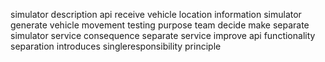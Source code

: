 simulator description api receive vehicle location information simulator generate vehicle movement testing purpose team decide make separate simulator service consequence separate service improve api functionality separation introduces singleresponsibility principle